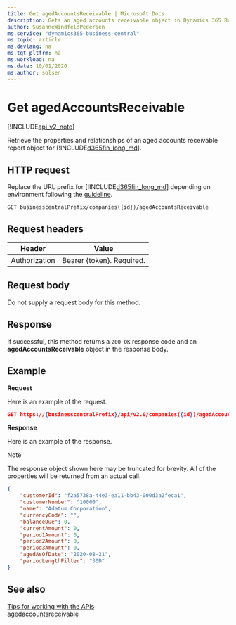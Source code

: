 ```yaml
--- 
title: Get agedAccountsReceivable | Microsoft Docs
description: Gets an aged accounts receivable object in Dynamics 365 Business Central.
author: SusanneWindfeldPedersen
ms.service: "dynamics365-business-central"
ms.topic: article
ms.devlang: na
ms.tgt_pltfrm: na
ms.workload: na
ms.date: 10/01/2020
ms.author: solsen
---
```


# Get agedAccountsReceivable

[!INCLUDE[api_v2_note](../../includes/api_v2_note.md)]

Retrieve the properties and relationships of an aged accounts receivable report object for [!INCLUDE[d365fin_long_md](../../includes/d365fin_long_md.md)].

## HTTP request
Replace the URL prefix for [!INCLUDE[d365fin_long_md](../../includes/d365fin_long_md.md)] depending on environment following the [guideline](../../v2.0/endpoints-apis-for-dynamics.md).
```
GET businesscentralPrefix/companies({id})/agedAccountsReceivable
```

## Request headers

|Header|Value|
|------|-----|
|Authorization  |Bearer {token}. Required. |

## Request body
Do not supply a request body for this method.

## Response
If successful, this method returns a ```200 OK``` response code and an **agedAccountsReceivable** object in the response body.

## Example

**Request**

Here is an example of the request.

```json
GET https://{businesscentralPrefix}/api/v2.0/companies({id})/agedAccountsReceivable
```

**Response**

Here is an example of the response. 

> [!NOTE]  
>   The response object shown here may be truncated for brevity. All of the properties will be returned from an actual call.

```json
{
    "customerId": "f2a5738a-44e3-ea11-bb43-000d3a2feca1",
    "customerNumber": "10000",
    "name": "Adatum Corporation",
    "currencyCode": "",
    "balanceDue": 0,
    "currentAmount": 0,
    "period1Amount": 0,
    "period2Amount": 0,
    "period3Amount": 0,
    "agedAsOfDate": "2020-08-21",
    "periodLengthFilter": "30D"
}
```


## See also
[Tips for working with the APIs](/dynamics365/business-central/dev-itpro/developer/devenv-connect-apps-tips)    
[agedaccountsreceivable](../resources/dynamics_agedaccountsreceivable.md)    
